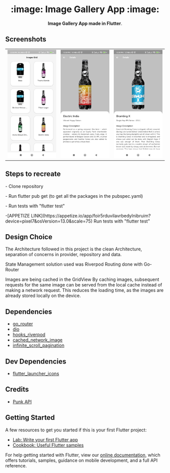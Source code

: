 <h1 align="center">:image: Image Gallery App :image:</h1>


<p align="center"><b>Image Gallery App made in Flutter</b>.</p>


## Screenshots
<table>
    <tr>
        <td><img src="https://github.com/Davywiz/flutter_photo_app/blob/master/screenshots/images_project1.jpg?raw=true"></td>
        <td><img src="https://github.com/Davywiz/flutter_photo_app/blob/master/screenshots/images_project2.jpg?raw=true"></td>
        <td><img src="https://github.com/Davywiz/flutter_photo_app/blob/master/screenshots/images_project3.jpg?raw=true"></td>
    </tr>
</table>


## Steps to recreate
<p>
- Clone repository</p>
<p >-  Run flutter pub get (to get all the packages in the pubspec.yaml)</p>
<p >- Run tests with "flutter test"
</p>
<p >-[APPETIZE LINK](https://appetize.io/app/foir5rduvilavrbedylnibruim?device=pixel7&osVersion=13.0&scale=75) Run tests with "flutter test"
</p>



## Design Choice
<p>
The Architecture followed in this project is the clean Architecture, separation of concerns in provider, repository and data.

State Management solution used was Riverpod
Routing done with Go-Router

Images are being cached in the GridView By caching images, subsequent requests for the same image can be served from the local cache instead of making a network request. This reduces the loading time, as the images are already stored locally on the device.
</p>


## Dependencies

- [go_router](https://pub.dev/packages/go_router)
- [dio](https://pub.dev/packages/dio)
- [hooks_riverpod](https://pub.dev/packages/hooks_riverpod)
- [cached_network_image](https://pub.dev/packages/cached_network_image)
- [infinite_scroll_pagination](https://pub.dev/packages/infinite_scroll_pagination)


## Dev Dependencies

- [flutter_launcher_icons](https://pub.dev/packages/flutter_launcher_icons)


## Credits

- [Punk API](https://punkapi.com/documentation/v2)


## Getting Started

A few resources to get you started if this is your first Flutter project:

- [Lab: Write your first Flutter app](https://flutter.dev/docs/get-started/codelab)
- [Cookbook: Useful Flutter samples](https://flutter.dev/docs/cookbook)

For help getting started with Flutter, view our
[online documentation](https://flutter.dev/docs), which offers tutorials,
samples, guidance on mobile development, and a full API reference.
